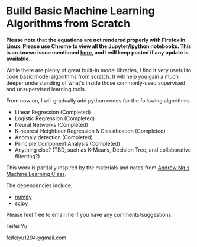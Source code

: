 # Build Basic Machine Learning Algorithms from Scratch

**Please note that the equations are not rendered properly with Firefox in Linux. Please use Chrome to view all the Jupyter/Ipython notebooks. This is an known issue mentioned [here](https://github.com/jupyter/nbviewer/issues/452), and I will keep posted if any update is available.**


While there are plenty of great built-in model libraries, I find it very useful to code basic model algorithms from scratch. It will help you gain a much deeper understanding of what's inside those commonly-used supervised and unsupervised learning tools. 

From now on, I will gradually add python codes for the following algorithms 
 - Linear Regression (Completed)
 - Logistic Regression (Completed)
 - Neural Networks (Completed)
 - K-nearest Neighbour Regression & Classification (Completed)
 - Anomaly detection (Completed)
 - Principle Component Analysis (Completed)
 - Anything else? (TBD, such as K-Means, Decision Tree, and collaborative filterting?)

This work is partially inspired by the materials and notes from [Andrew Ng's Machine Learning Class](https://www.coursera.org/learn/machine-learning).

The dependencies include:
 - [numpy](http://docs.scipy.org/doc/numpy/user/install.html)
 - [scipy](http://www.scipy.org/)
 
Please feel free to email me if you have any comments/suggestions.

Feifei Yu

feifeiyu1204@gmail.com
